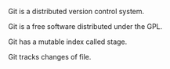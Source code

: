 Git is a distributed version control system.

Git is a free software distributed under the GPL.

Git has a mutable index called stage.

Git tracks changes of file.





